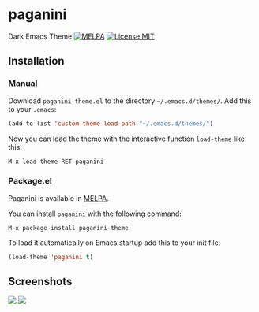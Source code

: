 # paganini
Dark Emacs Theme
[![MELPA](http://melpa.org/packages/paganini-theme-badge.svg)](http://melpa.org/#/paganini-theme)
[![License MIT](https://img.shields.io/badge/License-MIT-green.svg)](LICENSE)

## Installation

### Manual

Download `paganini-theme.el` to the directory `~/.emacs.d/themes/`. Add this to your
`.emacs`:

```lisp
(add-to-list 'custom-theme-load-path "~/.emacs.d/themes/")
```

Now you can load the theme with the interactive function `load-theme` like this:

`M-x load-theme RET paganini`

### Package.el

Paganini is available in [MELPA](http://melpa.org).

You can install `paganini` with the following command:

`M-x package-install paganini-theme`

To load it automatically on Emacs startup add this to your init file:

```lisp
(load-theme 'paganini t)
```
## Screenshots
![](https://github.com/onurtemizkan/paganini/raw/master/screenshots/s1.png)
![](https://github.com/onurtemizkan/paganini/raw/master/screenshots/s2.png)
